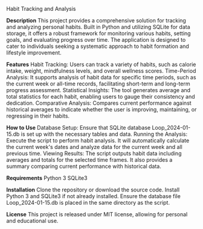 Habit Tracking and Analysis 

**Description**
This project provides a comprehensive solution for tracking and analyzing personal habits. 
Built in Python and utilizing SQLite for data storage, it offers a robust framework for monitoring various habits, setting goals, and evaluating progress over time. The application is designed to cater to individuals seeking a systematic approach to habit formation and lifestyle improvement.

**Features**
Habit Tracking: Users can track a variety of habits, such as calorie intake, weight, mindfulness levels, and overall wellness scores.
Time-Period Analysis: It supports analysis of habit data for specific time periods, such as the current week or all-time records, facilitating short-term and long-term progress assessment.
Statistical Insights: The tool generates average and total statistics for each habit, enabling users to gauge their consistency and dedication.
Comparative Analysis: Compares current performance against historical averages to indicate whether the user is improving, maintaining, or regressing in their habits.


**How to Use**
Database Setup: Ensure that SQLite database Loop_2024-01-15.db is set up with the necessary tables and data.
Running the Analysis: Execute the script to perform habit analysis. It will automatically calculate the current week's dates and analyze data for the current week and all previous time.
Viewing Results: The script outputs habit data including averages and totals for the selected time frames. It also provides a summary comparing current performance with historical data.

**Requirements**
Python 3
SQLite3

**Installation**
Clone the repository or download the source code.
Install Python 3 and SQLite3 if not already installed.
Ensure the database file Loop_2024-01-15.db is placed in the same directory as the script.

**License**
This project is released under MIT license, allowing for personal and educational use.

